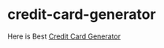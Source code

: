 # credit-card-generator

Here is Best [Credit Card Generator](https://unique-name-generator.web.app/credit-card-generator/)
